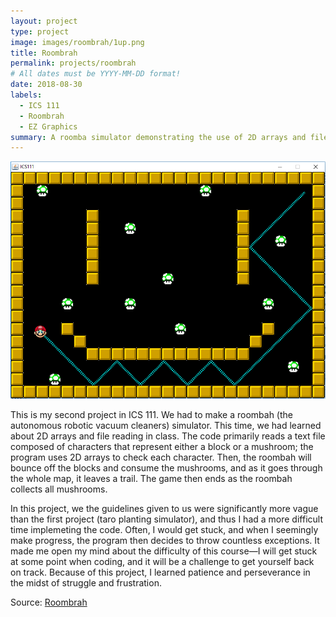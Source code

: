 ```yaml
---
layout: project
type: project
image: images/roombrah/1up.png
title: Roombrah
permalink: projects/roombrah
# All dates must be YYYY-MM-DD format!
date: 2018-08-30
labels:
  - ICS 111
  - Roombrah
  - EZ Graphics
summary: A roomba simulator demonstrating the use of 2D arrays and file reading.
---
```


<img class="ui medium right floated rounded image" src="../images/roombrah/roombrah.png">

This is my second project in ICS 111. We had to make a roombah (the autonomous robotic vacuum cleaners) simulator. This time, we had learned about 2D arrays and file reading in class. The code primarily reads a text file composed of characters that represent either a block or a mushroom; the program uses 2D arrays to check each character. Then, the roombah will bounce off the blocks and consume the mushrooms, and as it goes through the whole map, it leaves a trail. The game then ends as the roombah collects all mushrooms.

In this project, we the guidelines given to us were significantly more vague than the first project (taro planting simulator), and thus I had a more difficult time implemeting the code. Often, I would get stuck, and when I seemingly make progress, the program then decides to throw countless exceptions. It made me open my mind about the difficulty of this course—I will get stuck at some point when coding, and it will be a challenge to get yourself back on track. Because of this project, I learned patience and perseverance in the midst of struggle and frustration.

Source: <a href="https://github.com/gbfrancisco/Roombrah"><i class="large github icon"></i>Roombrah</a>

